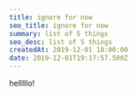 ```yaml
---
title: ignore for now
seo_title: ignore for now
summary: list of 5 things
seo_desc: list of 5 things
createdAt: 2019-12-01 18:00:00
date: 2019-12-01T19:17:57.500Z
---
```

helllllo!
